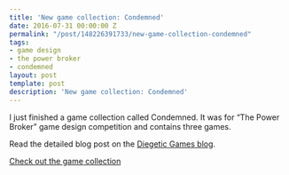 ```yaml
---
title: 'New game collection: Condemned'
date: 2016-07-31 00:00:00 Z
permalink: "/post/148226391733/new-game-collection-condemned"
tags:
- game design
- the power broker
- condemned
layout: post
template: post
description: 'New game collection: Condemned'
---
```


<p>I just finished a game collection called Condemned. It was for&nbsp;“The Power Broker” game design competition and contains three games.</p><p>Read the detailed blog post on the <a href="http://diegeticgames.com/blog/2016/07/24/condemned-game-collection.html">Diegetic Games blog</a>.<br></p><p><a href="http://diegeticgames.com/game_files/Condemned.pdf">Check out the game collection</a></p>